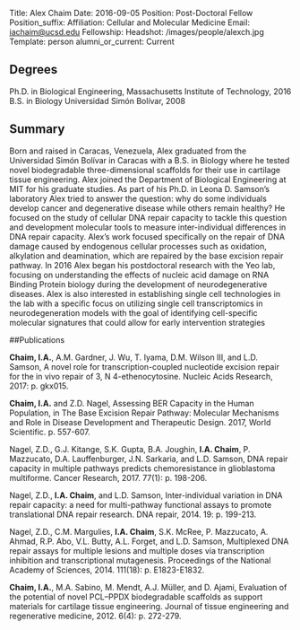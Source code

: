 Title: Alex Chaim
Date: 2016-09-05
Position: Post-Doctoral Fellow
Position_suffix: 
Affiliation: Cellular and Molecular Medicine
Email: iachaim@ucsd.edu 
Fellowship: 
Headshot: /images/people/alexch.jpg
Template: person
alumni_or_current: Current

## Degrees
Ph.D. in Biological Engineering, Massachusetts Institute of Technology, 2016<br>B.S. in Biology Universidad Simón Bolívar, 2008<br>

## Summary

Born and raised in Caracas, Venezuela, Alex graduated from the Universidad Simón Bolívar in Caracas with a B.S. in Biology where he tested novel biodegradable three-dimensional scaffolds for their use in cartilage tissue engineering. Alex joined the Department of Biological Engineering at MIT for his graduate studies. As part of his Ph.D. in Leona D. Samson’s laboratory Alex tried to answer the question: why do some individuals develop cancer and degenerative disease while others remain healthy? He focused on the study of cellular DNA repair capacity to tackle this question and development molecular tools to measure inter-individual differences in DNA repair capacity. Alex’s work focused specifically on the repair of DNA damage caused by endogenous cellular processes such as oxidation, alkylation and deamination, which are repaired by the base excision repair pathway. In 2016 Alex began his postdoctoral research with the Yeo lab, focusing on understanding the effects of nucleic acid damage on RNA Binding Protein biology during the development of neurodegenerative diseases. Alex is also interested in establishing single cell technologies in the lab with a specific focus on utilizing single cell transcriptomics in neurodegeneration models with the goal of identifying cell-specific molecular signatures that could allow for early intervention strategies

##Publications

**Chaim, I.A.**, A.M. Gardner, J. Wu, T. Iyama, D.M. Wilson III, and L.D. Samson, A novel role for transcription-coupled nucleotide excision repair for the in vivo repair of 3, N 4-ethenocytosine. Nucleic Acids Research, 2017: p. gkx015.**Chaim, I.A.** and Z.D. Nagel, Assessing BER Capacity in the Human Population, in The Base Excision Repair Pathway: Molecular Mechanisms and Role in Disease Development and Therapeutic Design. 2017, World Scientific. p. 557-607.Nagel, Z.D., G.J. Kitange, S.K. Gupta, B.A. Joughin, **I.A. Chaim**, P. Mazzucato, D.A. Lauffenburger, J.N. Sarkaria, and L.D. Samson, DNA repair capacity in multiple pathways predicts chemoresistance in glioblastoma multiforme. Cancer Research, 2017. 77(1): p. 198-206.	Nagel, Z.D., **I.A. Chaim**, and L.D. Samson, Inter-individual variation in DNA repair capacity: a need for multi-pathway functional assays to promote translational DNA repair research. DNA repair, 2014. 19: p. 199-213.Nagel, Z.D., C.M. Margulies, **I.A. Chaim**, S.K. McRee, P. Mazzucato, A. Ahmad, R.P. Abo, V.L. Butty, A.L. Forget, and L.D. Samson, Multiplexed DNA repair assays for multiple lesions and multiple doses via transcription inhibition and transcriptional mutagenesis. Proceedings of the National Academy of Sciences, 2014. 111(18): p. E1823-E1832.**Chaim, I.A.**, M.A. Sabino, M. Mendt, A.J. Müller, and D. Ajami, Evaluation of the potential of novel PCL–PPDX biodegradable scaffolds as support materials for cartilage tissue engineering. Journal of tissue engineering and regenerative medicine, 2012. 6(4): p. 272-279.

